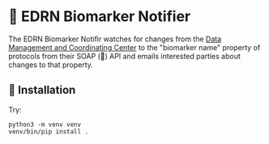 # 🚨 EDRN Biomarker Notifier

The EDRN Biomarker Notifir watches for changes from the [Data Management and Coordinating Center](https://www.compass.fhcrc.org/compass/bin/studies/edrn.aspx) to the "biomarker name" property of protocols from their SOAP (🤮) API and emails interested parties about changes to that property.


## 📀 Installation

Try:

    python3 -m venv venv
    venv/bin/pip install .


